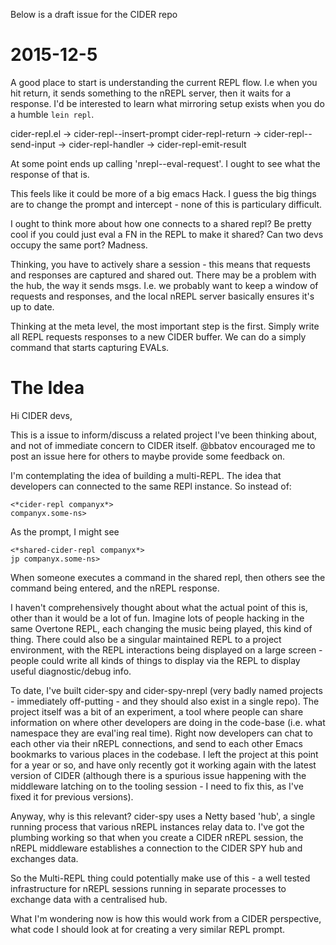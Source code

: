 Below is a draft issue for the CIDER repo

# 2015-12-5

A good place to start is understanding the current REPL flow.
I.e when you hit return, it sends something to the nREPL server, then it waits for a response. I'd be interested to learn what mirroring setup exists when you do a humble `lein repl`.

cider-repl.el -> cider-repl--insert-prompt
cider-repl-return -> cider-repl--send-input -> cider-repl-handler -> cider-repl-emit-result

At some point ends up calling 'nrepl--eval-request'. I ought to see what the response of that is.

This feels like it could be more of a big emacs Hack. I guess the big things are to change the prompt and intercept - none of this is particulary difficult.

I ought to think more about how one connects to a shared repl? Be pretty cool if you could just eval a FN in the REPL to make it shared? Can two devs occupy the same port? Madness.

Thinking, you have to actively share a session - this means that requests and responses are captured and shared out. There may be a problem with the hub, the way it sends msgs. I.e. we probably want to keep a window of requests and responses, and the local nREPL server basically ensures it's up to date.

Thinking at the meta level, the most important step is the first. Simply write all REPL requests responses to a new CIDER buffer. We can do a simply command that starts capturing EVALs.

# The Idea

Hi CIDER devs,

This is a issue to inform/discuss a related project I've been thinking about, and not of immediate concern to CIDER itself. @bbatov encouraged me to post an issue here for others to maybe provide some feedback on.

I'm contemplating the idea of building a multi-REPL. The idea that developers can connected to the same REPl instance. So instead of:

````
<*cider-repl companyx*>
companyx.some-ns>
````

As the prompt, I might see

````
<*shared-cider-repl companyx*>
jp companyx.some-ns>
````

When someone executes a command in the shared repl, then others see the command being entered, and the nREPL response.

I haven't comprehensively thought about what the actual point of this is, other than it would be a lot of fun. Imagine lots of people hacking in the same Overtone REPL, each changing the music being played, this kind of thing. There could also be a singular maintained REPL to a project environment, with the REPL interactions being displayed on a large screen - people could write all kinds of things to display via the REPL to display useful diagnostic/debug info.

To date, I've built cider-spy and cider-spy-nrepl (very badly named projects - immediately off-putting - and they should also exist in a single repo). The project itself was a bit of an experiment, a tool where people can share information on where other developers are doing in the code-base (i.e. what namespace they are eval'ing real time). Right now developers can chat to each other via their nREPL connections, and send to each other Emacs bookmarks to various places in the codebase. I left the project at this point for a year or so, and have only recently got it working again with the latest version of CIDER (although there is a spurious issue happening with the middleware latching on to the tooling session - I need to fix this, as I've fixed it for previous versions).

Anyway, why is this relevant? cider-spy uses a Netty based 'hub', a single running process that various nREPL instances relay data to. I've got the plumbing working so that when you create a CIDER nREPL session, the nREPL middleware establishes a connection to the CIDER SPY hub and exchanges data.

So the Multi-REPL thing could potentially make use of this - a well tested infrastructure for nREPL sessions running in separate processes to exchange data with a centralised hub.

What I'm wondering now is how this would work from a CIDER perspective, what code I should look at for creating a very similar REPL prompt.
